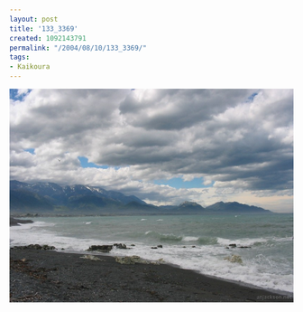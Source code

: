 ```yaml
---
layout: post
title: '133_3369'
created: 1092143791
permalink: "/2004/08/10/133_3369/"
tags:
- Kaikoura
---
```


<img src="/image/images/133_3369-1175.jpg"/>

